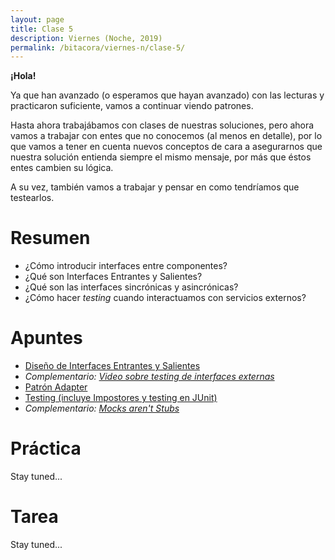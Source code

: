 ```yaml
---
layout: page
title: Clase 5
description: Viernes (Noche, 2019)
permalink: /bitacora/viernes-n/clase-5/
---
```

**¡Hola!**

Ya que han avanzado (o esperamos que hayan avanzado) con las lecturas y practicaron suficiente, vamos a continuar viendo patrones. 

Hasta ahora trabajábamos con clases de nuestras soluciones, pero ahora vamos a trabajar con entes que no conocemos (al menos en detalle), por lo que vamos a tener en cuenta nuevos conceptos de cara a asegurarnos que nuestra solución entienda siempre el mismo mensaje, por más que éstos entes cambien su lógica.

A su vez, también vamos a trabajar y pensar en como tendríamos que testearlos.

# Resumen
- ¿Cómo introducir interfaces entre componentes?
- ¿Qué son Interfaces Entrantes y Salientes?
- ¿Qué son las interfaces sincrónicas y asincrónicas?
- ¿Cómo hacer _testing_ cuando interactuamos con servicios externos?

# Apuntes
- [Diseño de Interfaces Entrantes y Salientes](https://docs.google.com/document/d/1LurA-bCEHhCsIPFiFg1rqfIdfe5SdS4wBePfG45nDqg/edit#)
- _Complementario: [Video sobre testing de interfaces externas](https://www.youtube.com/watch?v=-p7_NUDLRB0&index=1&list=PLTpxfh7PF3OpJSMNNPaYxLJii3Xm7PPA_)_
- [Patrón Adapter](https://github.com/dieforfree/edsebooks/blob/master/ebooks/Design%20Patterns%2C%20Elements%20of%20Reusable%20Object-Oriented%20Software.pdf)
- [Testing (incluye Impostores y testing en JUnit)]({{site.baseurl}}/apuntes/validacion)
- _Complementario: [Mocks aren't Stubs](https://martinfowler.com/articles/mocksArentStubs.html)_

# Práctica
Stay tuned...

# Tarea
Stay tuned...
